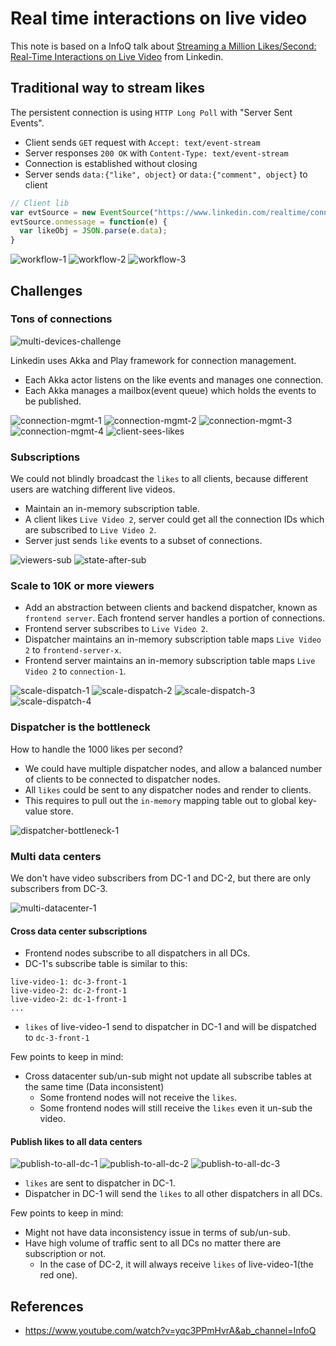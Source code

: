 # Real time interactions on live video

This note is based on a InfoQ talk about [Streaming a Million Likes/Second: Real-Time Interactions on Live
Video](https://www.youtube.com/watch?v=yqc3PPmHvrA&ab_channel=InfoQ) from Linkedin.

## Traditional way to stream likes

The persistent connection is using `HTTP Long Poll` with "Server Sent Events".

- Client sends `GET` request with `Accept: text/event-stream`
- Server responses `200 OK` with `Content-Type: text/event-stream`
- Connection is established without closing
- Server sends `data:{"like", object}` or `data:{"comment", object}` to client

```javascript
// Client lib
var evtSource = new EventSource("https://www.linkedin.com/realtime/connect");
evtSource.onmessage = function(e) {
  var likeObj = JSON.parse(e.data);
}
```

![workflow-1](resources/workflow-1.png)
![workflow-2](resources/workflow-2.png)
![workflow-3](resources/workflow-3.png)

## Challenges

### Tons of connections

![multi-devices-challenge](resources/multi-devices-challenge.png)

Linkedin uses Akka and Play framework for connection management.

- Each Akka actor listens on the like events and manages one connection.
- Each Akka manages a mailbox(event queue) which holds the events to be published.

![connection-mgmt-1](resources/connection-mgmt-1.png)
![connection-mgmt-2](resources/connection-mgmt-2.png)
![connection-mgmt-3](resources/connection-mgmt-3.png)
![connection-mgmt-4](resources/connection-mgmt-4.png)
![client-sees-likes](resources/client-sees-likes.png)

### Subscriptions

We could not blindly broadcast the `likes` to all clients, because different users are watching different live videos.

- Maintain an in-memory subscription table.
- A client likes `Live Video 2`, server could get all the connection IDs which are subscribed to `Live Video 2`.
- Server just sends `like` events to a subset of connections.

![viewers-sub](resources/viewers-sub.png)
![state-after-sub](resources/state-after-sub.png)

### Scale to 10K or more viewers

- Add an abstraction between clients and backend dispatcher, known as `frontend server`. Each frontend server handles a
  portion of connections.
- Frontend server subscribes to `Live Video 2`.
- Dispatcher maintains an in-memory subscription table maps `Live Video 2` to `frontend-server-x`.
- Frontend server maintains an in-memory subscription table maps `Live Video 2` to `connection-1`.

![scale-dispatch-1](resources/scale-dispatch-1.png)
![scale-dispatch-2](resources/scale-dispatch-2.png)
![scale-dispatch-3](resources/scale-dispatch-3.png)
![scale-dispatch-4](resources/scale-dispatch-4.png)

### Dispatcher is the bottleneck

How to handle the 1000 likes per second?

- We could have multiple dispatcher nodes, and allow a balanced number of clients
  to be connected to dispatcher nodes.
- All `likes` could be sent to any dispatcher nodes and render to clients.
- This requires to pull out the `in-memory` mapping table out to global key-value store.

![dispatcher-bottleneck-1](resources/dispatcher-bottleneck-1.png)

### Multi data centers

We don't have video subscribers from DC-1 and DC-2, but there are only subscribers from DC-3.

![multi-datacenter-1](resources/multi-datacenter-1.png)

#### Cross data center subscriptions

- Frontend nodes subscribe to all dispatchers in all DCs.
- DC-1's subscribe table is similar to this:

```text
live-video-1: dc-3-front-1
live-video-2: dc-2-front-1
live-video-2: dc-1-front-1
...
```

- `likes` of live-video-1 send to dispatcher in DC-1 and will be dispatched to `dc-3-front-1`

Few points to keep in mind:

- Cross datacenter sub/un-sub might not update all subscribe tables at the same time (Data inconsistent)
  - Some frontend nodes will not receive the `likes`.
  - Some frontend nodes will still receive the `likes` even it un-sub the video.

#### Publish likes to all data centers

![publish-to-all-dc-1](resources/publish-to-all-dc-1.png)
![publish-to-all-dc-2](resources/publish-to-all-dc-2.png)
![publish-to-all-dc-3](resources/publish-to-all-dc-3.png)

- `likes` are sent to dispatcher in DC-1.
- Dispatcher in DC-1 will send the `likes` to all other dispatchers in all DCs.

Few points to keep in mind:

- Might not have data inconsistency issue in terms of sub/un-sub.
- Have high volume of traffic sent to all DCs no matter there are subscription or not.
  - In the case of DC-2, it will always receive `likes` of live-video-1(the red one).

## References

- <https://www.youtube.com/watch?v=yqc3PPmHvrA&ab_channel=InfoQ>
